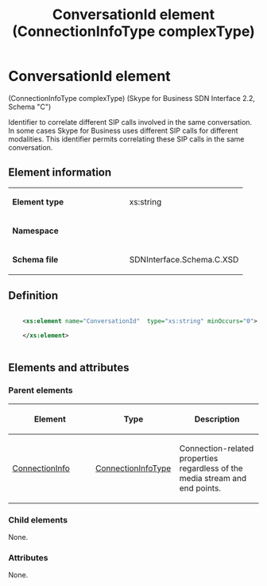 ﻿---
title: ConversationId element (ConnectionInfoType complexType) 
TOCTitle: ConversationId element
ms:assetid: 431cf980-624b-383b-3f70-0771cc30b322
ms:mtpsurl: https://msdn.microsoft.com/en-us/library/Mt404730(v=office.16)
ms:contentKeyID: 68250643
ms.date: 08/24/2015
mtps_version: v=office.16
dev_langs:
- xml
---

# ConversationId element 

(ConnectionInfoType complexType) (Skype for Business SDN Interface 2.2, Schema "C")

Identifier to correlate different SIP calls involved in the same conversation. In some cases Skype for Business uses different SIP calls for different modalities. This identifier permits correlating these SIP calls in the same conversation.

## Element information

<table>
<colgroup>
<col style="width: 50%" />
<col style="width: 50%" />
</colgroup>
<tbody>
<tr class="odd">
<td><p><strong>Element type</strong></p></td>
<td><p>xs:string</p></td>
</tr>
<tr class="even">
<td><p><strong>Namespace</strong></p></td>
<td><p></p></td>
</tr>
<tr class="odd">
<td><p><strong>Schema file</strong></p></td>
<td><p>SDNInterface.Schema.C.XSD</p></td>
</tr>
</tbody>
</table>


## Definition

```xml

    <xs:element name="ConversationId"  type="xs:string" minOccurs="0">
    
    </xs:element>
  
```

## Elements and attributes

### Parent elements

<table>
<colgroup>
<col style="width: 33%" />
<col style="width: 33%" />
<col style="width: 33%" />
</colgroup>
<thead>
<tr class="header">
<th><p>Element</p></th>
<th><p>Type</p></th>
<th><p>Description</p></th>
</tr>
</thead>
<tbody>
<tr class="odd">
<td><p><a href="connectioninfo-element-messagetype-complextype-skype-for-business-sdn-interface-2-2-schema-c.md">ConnectionInfo</a></p></td>
<td><p><a href="connectioninfotype-complextype-skype-for-business-sdn-interface-2-2-schema-c.md">ConnectionInfoType</a></p></td>
<td><p>Connection-related properties regardless of the media stream and end points.</p></td>
</tr>
</tbody>
</table>


### Child elements

None.

### Attributes

None.

